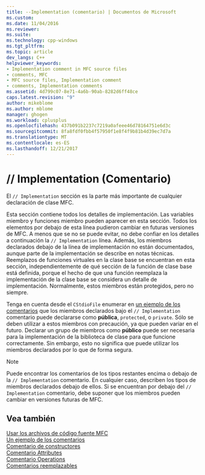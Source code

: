 ```yaml
---
title: --Implementation (comentario) | Documentos de Microsoft
ms.custom: 
ms.date: 11/04/2016
ms.reviewer: 
ms.suite: 
ms.technology: cpp-windows
ms.tgt_pltfrm: 
ms.topic: article
dev_langs: C++
helpviewer_keywords:
- Implementation comment in MFC source files
- comments, MFC
- MFC source files, Implementation comment
- comments, Implementation comments
ms.assetid: 4d799c07-8e71-4a6b-90ab-8282d6ff48ce
caps.latest.revision: "9"
author: mikeblome
ms.author: mblome
manager: ghogen
ms.workload: cplusplus
ms.openlocfilehash: 437b091b2237c7219a0afeee46d78164751e6d3c
ms.sourcegitcommit: 8fa8fdf0fbb4f57950f1e8f4f9b81b4d39ec7d7a
ms.translationtype: MT
ms.contentlocale: es-ES
ms.lasthandoff: 12/21/2017
---
```

# <a name="-implementation-comment"></a>// Implementation (Comentario)
El `// Implementation` sección es la parte más importante de cualquier declaración de clase MFC.  
  
 Esta sección contiene todos los detalles de implementación. Las variables miembro y funciones miembro pueden aparecer en esta sección. Todos los elementos por debajo de esta línea pudieron cambiar en futuras versiones de MFC. A menos que se no se puede evitar, no debe confiar en los detalles a continuación la `// Implementation` línea. Además, los miembros declarados debajo de la línea de implementación no están documentados, aunque parte de la implementación se describe en notas técnicas. Reemplazos de funciones virtuales en la clase base se encuentran en esta sección, independientemente de qué sección de la función de clase base está definida, porque el hecho de que una función reemplaza la implementación de la clase base se considera un detalle de implementación. Normalmente, estos miembros están protegidos, pero no siempre.  
  
 Tenga en cuenta desde el `CStdioFile` enumerar en [un ejemplo de los comentarios](../mfc/an-example-of-the-comments.md) que los miembros declarados bajo el `// Implementation` comentario puede declararse como **pública**, `protected`, o `private`. Sólo se deben utilizar a estos miembros con precaución, ya que pueden variar en el futuro. Declarar un grupo de miembros como **público** puede ser necesaria para la implementación de la biblioteca de clase para que funcione correctamente. Sin embargo, esto no significa que puede utilizar los miembros declarados por lo que de forma segura.  
  
> [!NOTE]
>  Puede encontrar los comentarios de los tipos restantes encima o debajo de la `// Implementation` comentario. En cualquier caso, describen los tipos de miembros declarados debajo de ellos. Si se encuentran por debajo del `// Implementation` comentario, debe suponer que los miembros pueden cambiar en versiones futuras de MFC.  
  
## <a name="see-also"></a>Vea también  
 [Usar los archivos de código fuente MFC](../mfc/using-the-mfc-source-files.md)   
 [Un ejemplo de los comentarios](../mfc/an-example-of-the-comments.md)   
 [Comentario de constructores](../mfc/decrement-constructors-comment.md)   
 [Comentario Attributes](../mfc/decrement-attributes-comment.md)   
 [Comentario Operations](../mfc/decrement-operations-comment.md)   
 [Comentarios reemplazables](../mfc/decrement-overridables-comment.md)

